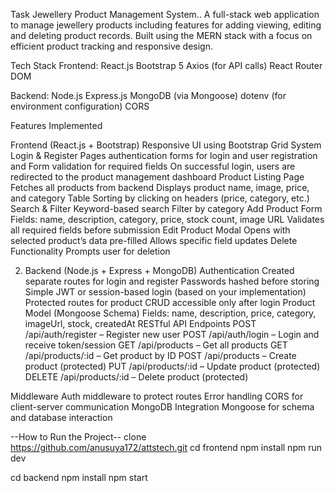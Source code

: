 Task Jewellery Product Management System..
A full-stack web application to manage jewellery products including features for adding viewing, editing and 
deleting product records. Built using the MERN stack with a focus on efficient product tracking and responsive design.

Tech Stack
Frontend:
 React.js
 Bootstrap 5
 Axios (for API calls)
React Router DOM

Backend:
 Node.js
 Express.js
 MongoDB (via Mongoose)
 dotenv (for environment configuration)
 CORS

Features Implemented

Frontend (React.js + Bootstrap)
Responsive UI using Bootstrap Grid System
Login & Register Pages
authentication forms for login and user registration and Form validation for required fields
On successful login, users are redirected to the product management dashboard
Product Listing Page
Fetches all products from backend
Displays product name, image, price, and category
Table Sorting by clicking on headers (price, category, etc.)
Search & Filter
Keyword-based search
Filter by category
Add Product Form
Fields: name, description, category, price, stock count, image URL
Validates all required fields before submission
Edit Product Modal
Opens with selected product’s data pre-filled
Allows specific field updates
Delete Functionality
Prompts user for deletion

2. Backend (Node.js + Express + MongoDB)
Authentication
Created separate routes for login and register
Passwords hashed before storing
Simple JWT or session-based login (based on your implementation)
Protected routes for product CRUD accessible only after login
Product Model (Mongoose Schema)
Fields: name, description, price, category, imageUrl, stock, createdAt
RESTful API Endpoints
POST /api/auth/register – Register new user
POST /api/auth/login – Login and receive token/session
GET /api/products – Get all products
GET /api/products/:id – Get product by ID
POST /api/products – Create product (protected)
PUT /api/products/:id – Update product (protected)
DELETE /api/products/:id – Delete product (protected)

Middleware
Auth middleware to protect routes
Error handling
CORS for client-server communication
MongoDB Integration
Mongoose for schema and database interaction
 
--How to Run the Project--
clone
https://github.com/anusuya172/attstech.git
cd frontend
npm install
npm run dev

cd backend
npm install
npm start


